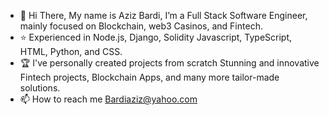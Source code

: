 - 👋 Hi There, My name is Aziz Bardi, I’m a Full Stack Software Engineer, mainly focused on Blockchain, web3 Casinos, and Fintech.
- ⭐ Experienced in Node.js, Django, Solidity Javascript, TypeScript, HTML, Python, and CSS.
- 🏆 I've personally created projects from scratch Stunning and innovative Fintech projects, Blockchain Apps, and many more tailor-made solutions.
- 📫 How to reach me Bardiaziz@yahoo.com  


<!---
AzizBardi/AzizBardi is a ✨ special ✨ repository because its `README.md` (this file) appears on your GitHub profile.
You can click the Preview link to take a look at your changes.
--->
